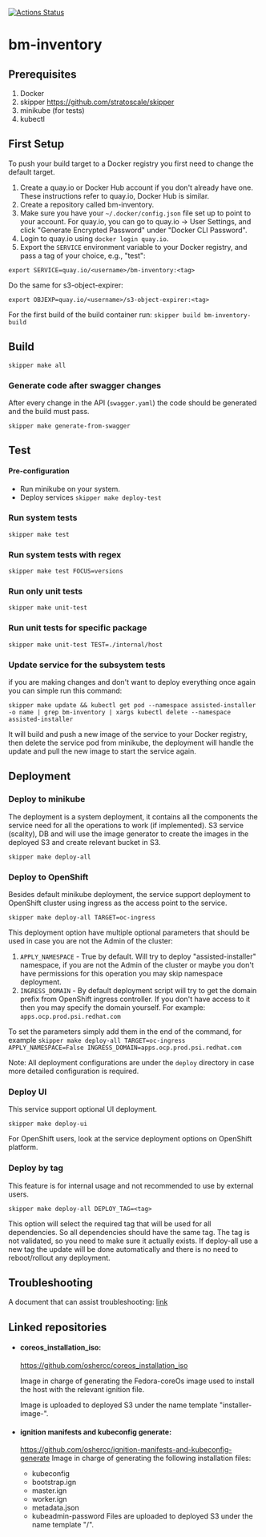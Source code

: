 [![Actions Status](https://github.com/filanov/bm-inventory/workflows/unit-test/badge.svg)](https://github.com/filanov/bm-inventory/actions)

# bm-inventory

## Prerequisites

1. Docker
1. skipper https://github.com/stratoscale/skipper
1. minikube (for tests)
1. kubectl

## First Setup

To push your build target to a Docker registry you first need to change the default target.

1. Create a quay.io or Docker Hub account if you don't already have one. These instructions refer to quay.io, Docker Hub is similar.
1. Create a repository called bm-inventory.
1. Make sure you have your `~/.docker/config.json` file set up to point to your account. For quay.io, you can go to quay.io -> User Settings, and click "Generate Encrypted Password" under "Docker CLI Password".
1. Login to quay.io using `docker login quay.io`.
1. Export the `SERVICE` environment variable to your Docker registry, and pass a tag of your choice, e.g., "test":

```shell script
export SERVICE=quay.io/<username>/bm-inventory:<tag>
```

Do the same for s3-object-expirer:

```shell script
export OBJEXP=quay.io/<username>/s3-object-expirer:<tag>
```

For the first build of the build container run:
`skipper build bm-inventory-build`

## Build

`skipper make all`

### Generate code after swagger changes

After every change in the API (`swagger.yaml`) the code should be generated and the build must pass.

`skipper make generate-from-swagger`

## Test

#### Pre-configuration

- Run minikube on your system.
- Deploy services `skipper make deploy-test`

### Run system tests

```shell script
skipper make test
```

### Run system tests with regex

```shell script
skipper make test FOCUS=versions
```

### Run only unit tests

```shell script
skipper make unit-test
```

### Run unit tests for specific package

```shell script
skipper make unit-test TEST=./internal/host
```

### Update service for the subsystem tests

if you are making changes and don't want to deploy everything once again you can simple run this command:

`skipper make update && kubectl get pod --namespace assisted-installer -o name | grep bm-inventory | xargs kubectl delete --namespace assisted-installer`

It will build and push a new image of the service to your Docker registry, then delete the service pod from minikube, the deployment will handle the update and pull the new image to start the service again.

## Deployment

### Deploy to minikube

The deployment is a system deployment, it contains all the components the service need for all the operations to work (if implemented).
S3 service (scality), DB and will use the image generator to create the images in the deployed S3 and create relevant bucket in S3.

`skipper make deploy-all`

### Deploy to OpenShift

Besides default minikube deployment, the service support deployment to OpenShift cluster using ingress as the access point to the service.

`skipper make deploy-all TARGET=oc-ingress`

This deployment option have multiple optional parameters that should be used in case you are not the Admin of the cluster:

1. `APPLY_NAMESPACE` - True by default. Will try to deploy "assisted-installer" namespace, if you are not the Admin of the cluster or maybe you don't have permissions for this operation you may skip namespace deployment.
1. `INGRESS_DOMAIN` - By default deployment script will try to get the domain prefix from OpenShift ingress controller. If you don't have access to it then you may specify the domain yourself. For example: `apps.ocp.prod.psi.redhat.com`

To set the parameters simply add them in the end of the command, for example
`skipper make deploy-all TARGET=oc-ingress APPLY_NAMESPACE=False INGRESS_DOMAIN=apps.ocp.prod.psi.redhat.com`

Note: All deployment configurations are under the `deploy` directory in case more detailed configuration is required.

### Deploy UI

This service support optional UI deployment.

`skipper make deploy-ui`

For OpenShift users, look at the service deployment options on OpenShift platform.

### Deploy by tag

This feature is for internal usage and not recommended to use by external users.

`skipper make deploy-all DEPLOY_TAG=<tag>`

This option will select the required tag that will be used for all dependencies.
So all dependencies should have the same tag.
The tag is not validated, so you need to make sure it actually exists.
If deploy-all use a new tag the update will be done automatically and there is no need to reboot/rollout any deployment.

## Troubleshooting

A document that can assist troubleshooting: [link](https://docs.google.com/document/d/1WDc5LQjNnqpznM9YFTGb9Bg1kqPVckgGepS4KBxGSqw)

## Linked repositories

- #### coreos_installation_iso:

  https://github.com/oshercc/coreos_installation_iso

  Image in charge of generating the Fedora-coreOs image used to install the host with the relevant ignition file.

  Image is uploaded to deployed S3 under the name template "installer-image-<cluster-id>".

- #### ignition manifests and kubeconfig generate:
  https://github.com/oshercc/ignition-manifests-and-kubeconfig-generate
  Image in charge of generating the following installation files:
  - kubeconfig
  - bootstrap.ign
  - master.ign
  - worker.ign
  - metadata.json
  - kubeadmin-password
    Files are uploaded to deployed S3 under the name template "<cluster-id>/<filename>".
